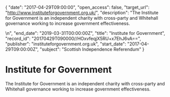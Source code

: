 {
  "date": "2017-04-29T09:00:00", 
  "open_access": false, 
  "target_url": "http://www.instituteforgovernment.org.uk/", 
  "description": "The Institute for Government is an independent charity with cross-party and Whitehall governance working to increase government effectiveness.</p>\n", 
  "end_date": "2019-03-31T00:00:00Z", 
  "title": "Institute for Government", 
  "record_id": "20170429T090000//HOxvfeqjX5RU+x7EhJ6vA==", 
  "publisher": "instituteforgovernment.org.uk", 
  "start_date": "2017-04-29T09:00:00Z", 
  "subject": "Scottish Independence Referendum"
}

# Institute for Government

The Institute for Government is an independent charity with cross-party and Whitehall governance working to increase government effectiveness.</p>
